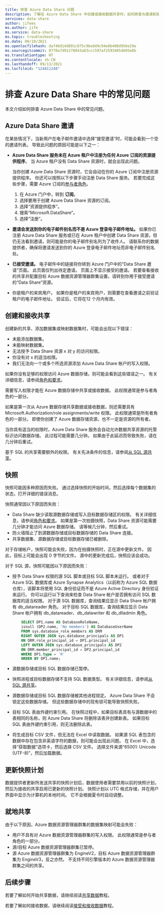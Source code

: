 ```yaml
---
title: 排查 Azure Data Share 问题
description: 了解在 Azure Data Share 中创建或接收数据共享时，如何排查与邀请和错误有关的问题。
services: data-share
author: jifems
ms.author: jife
ms.service: data-share
ms.topic: troubleshooting
ms.date: 09/10/2021
ms.openlocfilehash: da746d14d891c875c9bed49c94e8b408d956e29e
ms.sourcegitcommit: 0770a7d91278043a83ccc597af25934854605e8b
ms.translationtype: HT
ms.contentlocale: zh-CN
ms.lasthandoff: 09/13/2021
ms.locfileid: "124811248"
---
```

# <a name="troubleshoot-common-problems-in-azure-data-share"></a>排查 Azure Data Share 中的常见问题 

本文介绍如何排查 Azure Data Share 中的常见问题。 

## <a name="azure-data-share-invitations"></a>Azure Data Share 邀请 

在某些情况下，当新用户在电子邮件邀请中选择“接受邀请”时，可能会看到一个空的邀请列表。 导致此问题的原因可能是以下之一：

* **Azure Data Share 服务未在 Azure 租户中注册为任何 Azure 订阅的资源提供程序**。 当 Azure 租户没有 Data Share 资源时，就会出现此问题。 

    当你创建 Azure Data Share 资源时，它会自动在你的 Azure 订阅中注册资源提供程序。 你还可以按照以下步骤手动注册 Data Share 服务。 若要完成这些步骤，需要 Azure 订阅的[参与者角色](../role-based-access-control/built-in-roles.md#contributor)。 

    1. 在 Azure 门户中，转到 **订阅**。
    1. 选择要用于创建 Azure Data Share 资源的订阅。
    1. 选择“资源提供程序”。
    1. 搜索“Microsoft.DataShare”。
    1. 选择“注册”。

* **邀请会发送到你的电子邮件别名而不是 Azure 登录电子邮件地址。** 如果你已注册 Azure Data Share 服务或已在 Azure 租户中创建 Data Share 资源，但仍无法看到邀请，则可能是你的电子邮件别名列为了收件人。 请联系你的数据提供者，确保将邀请发送到你的 Azure 登录电子邮件地址而非电子邮件别名处。

* **已接受邀请。** 电子邮件中的链接将你转到 Azure 门户中的“Data Share 邀请”页面。 此页面仅列出待定邀请。 页面上不显示接受的邀请。 若要查看接收的共享并配置目标 Azure 数据资源管理器群集设置，请转到你用于接受邀请的“Data Share”资源。

* 你是租户的来宾用户。 如果你是租户的来宾用户，则需要在查看邀请之前验证租户的电子邮件地址。 验证后，它将在12 个月内有效。 

## <a name="creating-and-receiving-shares"></a>创建和接收共享

创建新的共享、添加数据集或映射数据集时，可能会出现以下错误：

* 未能添加数据集。
* 未能映射数据集。
* 无法授予 Data Share 资源 x 对 y 的访问权限。
* 你没有对 x 的适当权限。
* 我们无法向一个或多个所选资源添加 Azure Data Share 帐户的写入权限。

如果你没有足够的权限访问 Azure 数据存储，则可能会看到这些错误之一。 有关详细信息，请参阅[角色和要求](concepts-roles-permissions.md)。 

需要写入权限才能在 Azure 数据存储中共享或接收数据。 此权限通常是参与者角色的一部分。 

如果是第一次从 Azure 数据存储共享数据或接收数据，则还需要具有 Microsoft.Authorization/role assignments/write 权限。 此权限通常是所有者角色的一部分。 即使你创建了 Azure 数据存储资源，也不一定是资源的所有者。 

当你具有适当的权限时，Azure Data Share 服务会自动允许数据共享资源的托管标识访问数据存储。 此过程可能需要几分钟。 如果由于此延迟而导致失败，请在几分钟后重试。

基于 SQL 的共享需要额外的权限。 有关先决条件的信息，请参阅[从 SQL 源共享](how-to-share-from-sql.md)。

## <a name="snapshots"></a>快照
快照可能因多种原因而失败。 通过选择快照的开始时间，然后选择每个数据集的状态，打开详细的错误消息。 

快照通常因以下原因而失败：

* Data Share 缺少读取源数据存储或写入目标数据存储区的权限。 有关详细信息，请参阅[角色和要求](concepts-roles-permissions.md)。 如果是第一次拍摄快照，Data Share 资源可能需要几分钟才能访问 Azure 数据存储。 请等候几分钟，然后重试。
* 防火墙阻止了到源数据存储或目标数据存储的 Data Share 连接。
* 共享数据集、源数据存储或目标数据存储已被删除。

对于存储帐户，快照可能会失败，因为在拍摄快照时，正在源中更新文件。 因此，目标上可能会出现 0 字节的文件。 源中的更新完成后，快照应该会成功。

对于 SQL 源，快照可能因以下原因而失败：

* 授予 Data Share 权限的源 SQL 脚本或目标 SQL 脚本未运行。 或者对于 Azure SQL 数据库或 Azure Synapse Analytics（以前称为 Azure SQL 数据仓库），该脚本将使用 SQL 身份验证而不是 Azure Active Directory 身份验证来运行。 你可以运行以下查询来检查 Data Share 帐户是否拥有访问 SQL 数据库的适当权限。 对于源 SQL 数据库，查询结果应显示 Data Share 帐户拥有 db_datareader 角色。 对于目标 SQL 数据库，查询结果应显示 Data Share 帐户拥有 db_datareader、db_datawriter 和 db_dlladmin 角色。

    ```sql
        SELECT DP1.name AS DatabaseRoleName,
        isnull (DP2.name, 'No members') AS DatabaseUserName
        FROM sys.database_role_members AS DRM
        RIGHT OUTER JOIN sys.database_principals AS DP1
        ON DRM.role_principal_id = DP1.principal_id
        LEFT OUTER JOIN sys.database_principals AS DP2
        ON DRM.member_principal_id = DP2.principal_id
        WHERE DP1.type = 'R'
        ORDER BY DP1.name; 
     ``` 

* 源数据存储或目标 SQL 数据存储已暂停。
* 快照进程或目标数据存储不支持 SQL 数据类型。 有关详细信息，请参阅[从 SQL 源共享](how-to-share-from-sql.md#supported-data-types)。
* 源数据存储或目标 SQL 数据存储被其他进程锁定。 Azure Data Share 不会锁定这些数据存储。 但这些数据存储中的现有锁可能导致快照失败。
* 目标 SQL 表由外键约束引用。 在快照过程中，如果目标表具有与源数据中的表相同的名称，则 Azure Data Share 将删除该表并创建新表。 如果目标 SQL 表由外键约束引用，则无法删除此表。
* 将生成目标 CSV 文件，但无法在 Excel 中读取数据。 如果源 SQL 表包含的数据中存在包含非英语字符的数据，则可能会出现此问题。 在 Excel 中，选择“获取数据”选项卡，然后选择 CSV 文件。 选择文件来源“65001: Unicode (UTF-8)”，然后加载数据。

## <a name="update-snapshot-schedule"></a>更新快照计划
数据提供者更新所发送共享的快照计划后，数据使用者需要禁用以前的快照计划，然后为接收的共享启用已更新的快照计划。 快照计划以 UTC 格式存储，并在用户界面中显示为计算机的本地时间。 它不会根据夏令时自动调整。  

## <a name="in-place-sharing"></a>就地共享
由于以下原因，Azure 数据资源管理器群集的数据集映射可能会失败：

* 用户不具有对 Azure 数据资源管理器群集的写入权限。 此权限通常是参与者角色的一部分。 
* 源/目标 Azure 数据资源管理器群集已暂停。
* 源 Azure 数据资源管理器群集为 EngineV2，目标 Azure 数据资源管理器群集为 EngineV3，反之亦然。 不支持不同引擎版本的 Azure 数据资源管理器群集之间的共享。

## <a name="next-steps"></a>后续步骤

若要了解如何开始共享数据，请继续阅读[共享数据](share-your-data.md)教程。 

若要了解如何接收数据，请继续阅读[接受和接收数据](subscribe-to-data-share.md)教程。